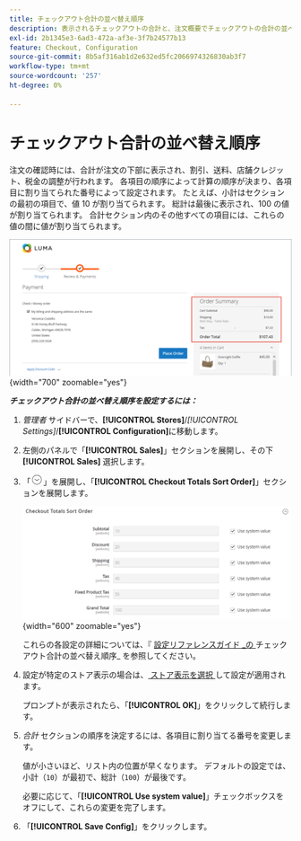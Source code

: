 ```yaml
---
title: チェックアウト合計の並べ替え順序
description: 表示されるチェックアウトの合計と、注文概要でチェックアウトの合計の並べ替え順を設定する方法について説明します。
exl-id: 2b1345e3-6ad3-472a-af3e-3f7b24577b13
feature: Checkout, Configuration
source-git-commit: 8b5af316ab1d2e632ed5fc2066974326830ab3f7
workflow-type: tm+mt
source-wordcount: '257'
ht-degree: 0%

---
```


# チェックアウト合計の並べ替え順序

注文の確認時には、合計が注文の下部に表示され、割引、送料、店舗クレジット、税金の調整が行われます。 各項目の順序によって計算の順序が決まり、各項目に割り当てられた番号によって設定されます。 たとえば、小計はセクションの最初の項目で、値 10 が割り当てられます。 総計は最後に表示され、100 の値が割り当てられます。 合計セクション内のその他すべての項目には、これらの値の間に値が割り当てられます。

![ 注文概要にはチェックアウトの合計が表示されます ](./assets/storefront-checkout-totals.png){width="700" zoomable="yes"}

**_チェックアウト合計の並べ替え順序を設定するには：_**

1. _管理者_ サイドバーで、**[!UICONTROL Stores]**/_[!UICONTROL Settings]_/**[!UICONTROL Configuration]**&#x200B;に移動します。

1. 左側のパネルで「**[!UICONTROL Sales]**」セクションを展開し、その下 **[!UICONTROL Sales]** 選択します。

1. 「![ 展開セレクター ](../assets/icon-display-expand.png)」を展開し、「**[!UICONTROL Checkout Totals Sort Order]**」セクションを展開します。

   ![ 並べ替え順を決定するために番号付けされたチェックアウト合計オプション ](../configuration-reference/sales/assets/sales-checkout-totals-sort-order.png){width="600" zoomable="yes"}

   これらの各設定の詳細については、『 [ 設定リファレンスガイド _の ](../configuration-reference/sales/sales.md#checkout-totals-sort-order) チェックアウト合計の並べ替え順序_ を参照してください。

1. 設定が特定のストア表示の場合は、[ ストア表示を選択 ](../configuration-reference/scope-change.md#set-the-scope) して設定が適用されます。

   プロンプトが表示されたら、「**[!UICONTROL OK]**」をクリックして続行します。

1. _合計_ セクションの順序を決定するには、各項目に割り当てる番号を変更します。

   値が小さいほど、リスト内の位置が早くなります。 デフォルトの設定では、小計（`10`）が最初で、総計（`100`）が最後です。

   必要に応じて、「**[!UICONTROL Use system value]**」チェックボックスをオフにして、これらの変更を完了します。

1. 「**[!UICONTROL Save Config]**」をクリックします。

